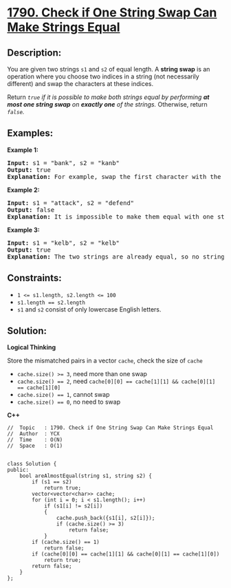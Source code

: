 # [1790. Check if One String Swap Can Make Strings Equal](https://leetcode.com/problems/check-if-one-string-swap-can-make-strings-equal/)


## Description:

<p>You are given two strings <code>s1</code> and <code>s2</code> of equal length. A <strong>string swap</strong> is an operation where you choose two indices in a string (not necessarily different) and swap the characters at these indices.</p>

<p>Return <em><code>true</code> if it is possible to make both strings equal by performing <strong>at most one string swap</strong> on <strong>exactly one</strong> of the strings.</em> Otherwise, return <em><code>false</code>.</em></p>


## Examples:

<strong>Example 1:</strong>
<pre>
<strong>Input:</strong> s1 = "bank", s2 = "kanb"
<strong>Output:</strong> true
<strong>Explanation:</strong> For example, swap the first character with the last character of s2 to make "bank".
</pre>

<strong>Example 2:</strong>
<pre>
<strong>Input:</strong> s1 = "attack", s2 = "defend"
<strong>Output:</strong> false
<strong>Explanation:</strong> It is impossible to make them equal with one string swap.
</pre>

<strong>Example 3:</strong>
<pre>
<strong>Input:</strong> s1 = "kelb", s2 = "kelb"
<strong>Output:</strong> true
<strong>Explanation:</strong> The two strings are already equal, so no string swap operation is required.
</pre>


## Constraints:

<ul>
    <li><code>1 &lt;= s1.length, s2.length &lt;= 100</code></li>
    <li><code>s1.length == s2.length</code></li>
    <li><code>s1</code> and <code>s2</code> consist of only lowercase English letters.</li>
</ul>


## Solution:

<strong>Logical Thinking</strong>
<p>Store the mismatched pairs in a vector <code>cache</code>, check the size of <code>cache</code></p>

<ul>
    <li><code>cache.size() &gt;= 3</code>, need more than one swap</li>
    <li><code>cache.size() == 2</code>, need <code>cache[0][0] == cache[1][1] && cache[0][1] == cache[1][0]</code></li>
    <li><code>cache.size() == 1</code>, cannot swap</li>
    <li><code>cache.size() == 0</code>, no need to swap</li>
</ul>


<strong>C++</strong>

```
//  Topic   : 1790. Check if One String Swap Can Make Strings Equal
//  Author  : YCX
//  Time    : O(N)
//  Space   : O(1)


class Solution {
public:
    bool areAlmostEqual(string s1, string s2) {
        if (s1 == s2)
            return true;
        vector<vector<char>> cache;
        for (int i = 0; i < s1.length(); i++)
            if (s1[i] != s2[i])
            {
                cache.push_back({s1[i], s2[i]});
                if (cache.size() >= 3)
                    return false;
            }
        if (cache.size() == 1)
            return false;
        if (cache[0][0] == cache[1][1] && cache[0][1] == cache[1][0])
            return true;
        return false;
    }
};
```